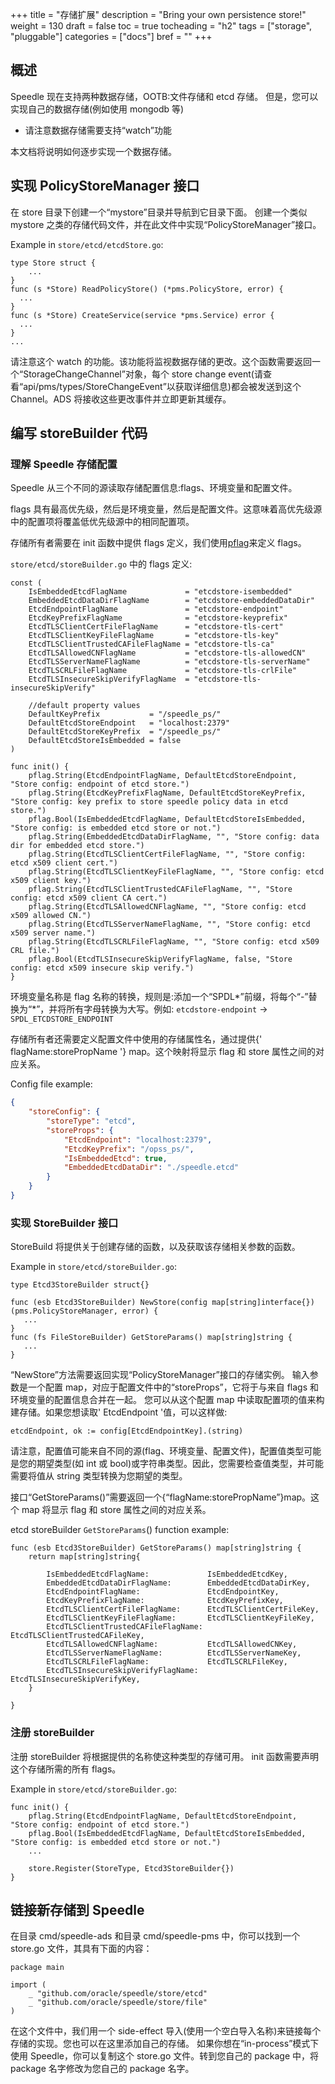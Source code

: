 +++
title = "存储扩展"
description = "Bring your own persistence store!"
weight = 130
draft = false
toc = true
tocheading = "h2"
tags = ["storage", "pluggable"]
categories = ["docs"]
bref = ""
+++

## 概述

Speedle 现在支持两种数据存储，OOTB:文件存储和 etcd 存储。
但是，您可以实现自己的数据存储(例如使用 mongodb 等)

- 请注意数据存储需要支持“watch”功能

本文档将说明如何逐步实现一个数据存储。

## 实现 PolicyStoreManager 接口

在 store 目录下创建一个“mystore”目录并导航到它目录下面。
创建一个类似 mystore 之类的存储代码文件，并在此文件中实现“PolicyStoreManager”接口。

Example in `store/etcd/etcdStore.go`:

```golang
type Store struct {
    ...
}
func (s *Store) ReadPolicyStore() (*pms.PolicyStore, error) {
  ...
}
func (s *Store) CreateService(service *pms.Service) error {
  ...
}
...
```

请注意这个 watch 的功能。该功能将监视数据存储的更改。这个函数需要返回一个“StorageChangeChannel”对象，每个 store change event(请查看“api/pms/types/StoreChangeEvent”以获取详细信息)都会被发送到这个 Channel。ADS 将接收这些更改事件并立即更新其缓存。

## 编写 storeBuilder 代码

### 理解 Speedle 存储配置

Speedle 从三个不同的源读取存储配置信息:flags、环境变量和配置文件。

flags 具有最高优先级，然后是环境变量，然后是配置文件。这意味着高优先级源中的配置项将覆盖低优先级源中的相同配置项。

存储所有者需要在 init 函数中提供 flags 定义，我们使用[pflag](https://github.com/spf13/pflag)来定义 flags。

`store/etcd/storeBuilder.go` 中的 flags 定义:

```golang
const (
    IsEmbeddedEtcdFlagName             = "etcdstore-isembedded"
    EmbeddedEtcdDataDirFlagName        = "etcdstore-embeddedDataDir"
    EtcdEndpointFlagName               = "etcdstore-endpoint"
    EtcdKeyPrefixFlagName              = "etcdstore-keyprefix"
    EtcdTLSClientCertFileFlagName      = "etcdstore-tls-cert"
    EtcdTLSClientKeyFileFlagName       = "etcdstore-tls-key"
    EtcdTLSClientTrustedCAFileFlagName = "etcdstore-tls-ca"
    EtcdTLSAllowedCNFlagName           = "etcdstore-tls-allowedCN"
    EtcdTLSServerNameFlagName          = "etcdstore-tls-serverName"
    EtcdTLSCRLFileFlagName             = "etcdstore-tls-crlFile"
    EtcdTLSInsecureSkipVerifyFlagName  = "etcdstore-tls-insecureSkipVerify"

    //default property values
    DefaultKeyPrefix           = "/speedle_ps/"
    DefaultEtcdStoreEndpoint   = "localhost:2379"
    DefaultEtcdStoreKeyPrefix  = "/speedle_ps/"
    DefaultEtcdStoreIsEmbedded = false
)

func init() {
    pflag.String(EtcdEndpointFlagName, DefaultEtcdStoreEndpoint, "Store config: endpoint of etcd store.")
    pflag.String(EtcdKeyPrefixFlagName, DefaultEtcdStoreKeyPrefix, "Store config: key prefix to store speedle policy data in etcd store.")
    pflag.Bool(IsEmbeddedEtcdFlagName, DefaultEtcdStoreIsEmbedded, "Store config: is embedded etcd store or not.")
    pflag.String(EmbeddedEtcdDataDirFlagName, "", "Store config: data dir for embedded etcd store.")
    pflag.String(EtcdTLSClientCertFileFlagName, "", "Store config: etcd x509 client cert.")
    pflag.String(EtcdTLSClientKeyFileFlagName, "", "Store config: etcd x509 client key.")
    pflag.String(EtcdTLSClientTrustedCAFileFlagName, "", "Store config: etcd x509 client CA cert.")
    pflag.String(EtcdTLSAllowedCNFlagName, "", "Store config: etcd x509 allowed CN.")
    pflag.String(EtcdTLSServerNameFlagName, "", "Store config: etcd x509 server name.")
    pflag.String(EtcdTLSCRLFileFlagName, "", "Store config: etcd x509 CRL file.")
    pflag.Bool(EtcdTLSInsecureSkipVerifyFlagName, false, "Store config: etcd x509 insecure skip verify.")
}
```

环境变量名称是 flag 名称的转换，规则是:添加一个“SPDL*”前缀，将每个“-”替换为“*”，并将所有字母转换为大写。例如:
`etcdstore-endpoint` -> `SPDL_ETCDSTORE_ENDPOINT`

存储所有者还需要定义配置文件中使用的存储属性名，通过提供{' flagName:storePropName '} map。这个映射将显示 flag 和 store 属性之间的对应关系。

Config file example:

```json
{
	"storeConfig": {
		"storeType": "etcd",
		"storeProps": {
			"EtcdEndpoint": "localhost:2379",
			"EtcdKeyPrefix": "/opss_ps/",
			"IsEmbeddedEtcd": true,
			"EmbeddedEtcdDataDir": "./speedle.etcd"
		}
	}
}
```

### 实现 StoreBuilder 接口

StoreBuild 将提供关于创建存储的函数，以及获取该存储相关参数的函数。

Example in `store/etcd/storeBuilder.go`:

```golang
type Etcd3StoreBuilder struct{}

func (esb Etcd3StoreBuilder) NewStore(config map[string]interface{}) (pms.PolicyStoreManager, error) {
   ...
}
func (fs FileStoreBuilder) GetStoreParams() map[string]string {
   ...
}
```

“NewStore”方法需要返回实现“PolicyStoreManager”接口的存储实例。
输入参数是一个配置 map，对应于配置文件中的“storeProps”，它将于与来自 flags 和环境变量的配置信息合并在一起。
您可以从这个配置 map 中读取配置项的值来构建存储。如果您想读取' EtcdEndpoint '值，可以这样做:

```
etcdEndpoint, ok := config[EtcdEndpointKey].(string)
```

请注意，配置值可能来自不同的源(flag、环境变量、配置文件)，配置值类型可能是您的期望类型(如 int 或 bool)或字符串类型。因此，您需要检查值类型，并可能需要将值从 string 类型转换为您期望的类型。

接口“GetStoreParams()”需要返回一个{“flagName:storePropName”}map。这个 map 将显示 flag 和 store 属性之间的对应关系。

etcd storeBuilder `GetStoreParams`() function example:

```golang
func (esb Etcd3StoreBuilder) GetStoreParams() map[string]string {
    return map[string]string{

        IsEmbeddedEtcdFlagName:             IsEmbeddedEtcdKey,
        EmbeddedEtcdDataDirFlagName:        EmbeddedEtcdDataDirKey,
        EtcdEndpointFlagName:               EtcdEndpointKey,
        EtcdKeyPrefixFlagName:              EtcdKeyPrefixKey,
        EtcdTLSClientCertFileFlagName:      EtcdTLSClientCertFileKey,
        EtcdTLSClientKeyFileFlagName:       EtcdTLSClientKeyFileKey,
        EtcdTLSClientTrustedCAFileFlagName: EtcdTLSClientTrustedCAFileKey,
        EtcdTLSAllowedCNFlagName:           EtcdTLSAllowedCNKey,
        EtcdTLSServerNameFlagName:          EtcdTLSServerNameKey,
        EtcdTLSCRLFileFlagName:             EtcdTLSCRLFileKey,
        EtcdTLSInsecureSkipVerifyFlagName:  EtcdTLSInsecureSkipVerifyKey,
    }

}
```

### 注册 storeBuilder

注册 storeBuilder 将根据提供的名称使这种类型的存储可用。
init 函数需要声明这个存储所需的所有 flags。

Example in `store/etcd/storeBuilder.go`:

```golang
func init() {
    pflag.String(EtcdEndpointFlagName, DefaultEtcdStoreEndpoint, "Store config: endpoint of etcd store.")
    pflag.Bool(IsEmbeddedEtcdFlagName, DefaultEtcdStoreIsEmbedded, "Store config: is embedded etcd store or not.")
    ...

    store.Register(StoreType, Etcd3StoreBuilder{})
}
```

## 链接新存储到 Speedle

在目录 cmd/speedle-ads 和目录 cmd/speedle-pms 中，你可以找到一个 store.go 文件，其具有下面的内容：

```golang
package main

import (
    _ "github.com/oracle/speedle/store/etcd"
    _ "github.com/oracle/speedle/store/file"
)
```

在这个文件中，我们用一个 side-effect 导入(使用一个空白导入名称)来链接每个存储的实现。您也可以在这里添加自己的存储。
如果你想在“in-process”模式下使用 Speedle，你可以复制这个 store.go 文件。转到您自己的 package 中，将 package 名字修改为您自己的 package 名字。

